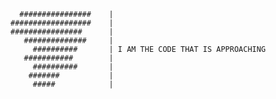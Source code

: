       ################    | 
    ##################    |
    ################      |
       ##############     |
         ##########       | I AM THE CODE THAT IS APPROACHING
       ###########        |
         ##########       |
        #######           |
         #####            |
